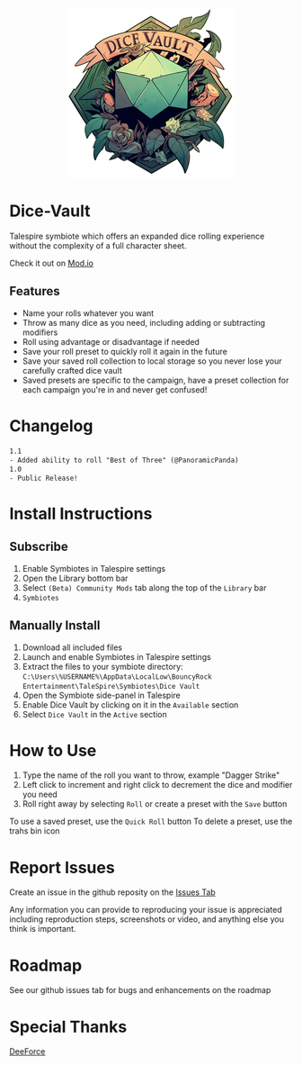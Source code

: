 <p align="center">
  <img src="images/DiceVault.png" alt="Dice Vault Logo" width="300">
</p>

# Dice-Vault

Talespire symbiote which offers an expanded dice rolling experience without the complexity of a full character sheet.

Check it out on [Mod.io](https://mod.io/g/talespire/m/dice-vault)

  ## Features
  - Name your rolls whatever you want
  - Throw as many dice as you need, including adding or subtracting modifiers
  - Roll using advantage or disadvantage if needed
  - Save your roll preset to quickly roll it again in the future
  - Save your saved roll collection to local storage so you never lose your carefully crafted dice vault
  - Saved presets are specific to the campaign, have a preset collection for each campaign you're in and never get confused!

# Changelog
```
1.1
- Added ability to roll "Best of Three" (@PanoramicPanda)
1.0
- Public Release!
```

# Install Instructions
  ## Subscribe
  1. Enable Symbiotes in Talespire settings
  2. Open the Library bottom bar
  3. Select `(Beta) Community Mods` tab along the top of the `Library` bar
  4. `Symbiotes`
  
  ## Manually Install
  1. Download all included files
  2. Launch and enable Symbiotes in Talespire settings
  3. Extract the files to your symbiote directory: `C:\Users\%USERNAME%\AppData\LocalLow\BouncyRock Entertainment\TaleSpire\Symbiotes\Dice Vault`
  4. Open the Symbiote side-panel in Talespire
  5. Enable Dice Vault by clicking on it in the `Available` section
  6. Select `Dice Vault` in the `Active` section

# How to Use
1. Type the name of the roll you want to throw, example "Dagger Strike"
2. Left click to increment and right click to decrement the dice and modifier you need
3. Roll right away by selecting `Roll` or create a preset with the `Save` button

To use a saved preset, use the `Quick Roll` button
To delete a preset, use the trahs bin icon

# Report Issues
Create an issue in the github reposity on the [Issues Tab](https://github.com/JasonCostanza/Dice-Vault/issues)

Any information you can provide to reproducing your issue is appreciated including reproduction steps, screenshots or video, and anything else you think is important.

# Roadmap
See our github issues tab for bugs and enhancements on the roadmap

# Special Thanks
[DeeForce](https://github.com/D33Force)
